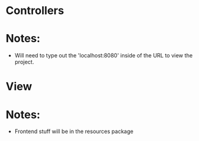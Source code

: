 Controllers
===

Notes:
===
* Will need to type out the 'localhost:8080' inside of the URL to view the project.


View
===
Notes:
===
* Frontend stuff will be in the resources package